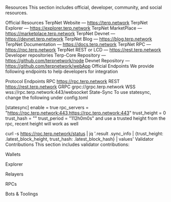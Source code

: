 Resources
This section includes official, developer, community, and social resources.

Official Resources
TerpNet Website — https://terp.network
TerpNet Explorer — https://explorer.terp.network
TerpNet MarketPlace — https://marketplace.terp.network
TerpNet Devnet — https://devnet.terp.network
TerpNet Blog — https://blog.terp.network
TerpNet Documentation — https://docs.terp.network
TerpNet RPC — https://rpc.terp.network
TerpNet REST or LCD — https://rest.terp.network
Developer repositories
Terp-Core Repository — https://github.com/terpnetwork/node
Devnet Repository — https://github.com/terpnetwork/webApp
Official Endpoints
We provide following endpoints to help developers for integration

Protocol	Endpoints
RPC	https://rpc.terp.network
REST	https://rest.terp.network
GRPC	grpc://grpc.terp.network
WSS	wss://rpc.terp.network:443/websocket
State-Sync
To use statesync, change the following under config.toml

[statesync]
enable = true
rpc_servers = "https://rpc.terp.network:443,https://rpc.terp.network:443"
trust_height = 0
trust_hash = ""
trust_period = "112h0m0s"
and use a trusted height from the rpc, recent height will work as well

curl -s https://rpc.terp.network/status | jq '.result .sync_info | {trust_height: .latest_block_height, trust_hash: .latest_block_hash} | values'
Validator Contributions
This section includes validator contributions:

Wallets

Explorer

Relayers

RPCs

Bots & Toolings
